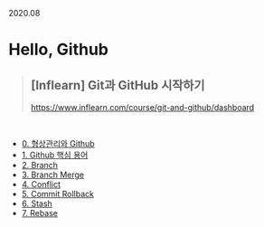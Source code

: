 2020.08
# Hello, Github

> ## [Inflearn] Git과 GitHub 시작하기  </br>
> https://www.inflearn.com/course/git-and-github/dashboard

</br>

- [0. 형상관리와 Github](/Git/Hello%20Github/%ED%98%95%EC%83%81%EA%B4%80%EB%A6%AC%EC%99%80%20Github.md)
- [1. Github 핵심 용어](/Git/Hello%20Github/Github%20%ED%95%B5%EC%8B%AC%20%EC%9A%A9%EC%96%B4.md)
- [2. Branch](/Git/Hello%20Github/Branch.md)
- [3. Branch Merge](/Git/Hello%20Github/Branch%20Merge.md)
- [4. Conflict](/Git/Hello%20Github/Conflict.md)
- [5. Commit Rollback](/Git/Hello%20Github/Commit%20Rollback.md)
- [6. Stash](/Git/Hello%20Github/Stash.md)
- [7. Rebase](/Git/Hello%20Github/Rebase.md)